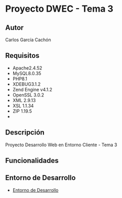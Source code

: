 # Proyecto DWEC - Tema 3
## Autor
Carlos García Cachón
## Requisitos
   - Apache2.4.52
   - MySQL8.0.35
   - PHP8.1
   - XDEBUG3.1.2
   - Zend Engine v4.1.2
   - OpenSSL 3.0.2
   - XML 2.9.13
   - XSL 1.1.34
   - ZIP 1.19.5
   - 
## Descripción
Proyecto Desarrollo Web en Entorno Cliente - Tema 3

## Funcionalidades

## Entorno de Desarrollo
   - [Entorno de Desarrollo](http://daw214.isauces.local/214DWECProyectoTema3/indexProyectoTema3.html)
